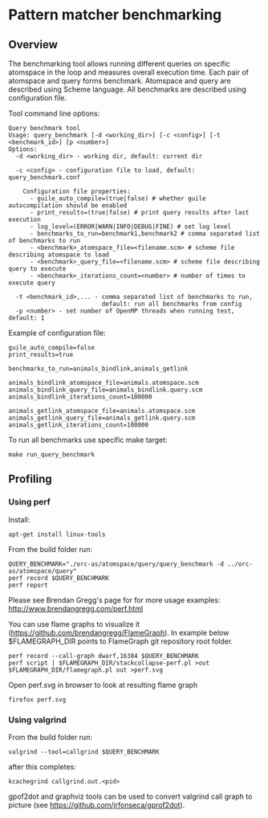 # Pattern matcher benchmarking #

## Overview ##

The benchmarking tool allows running different queries on specific atomspace in
the loop and measures overall execution time. Each pair of atomspace
and query forms benchmark. Atomspace and query are described using Scheme
language. All benchmarks are described using configuration file.

Tool command line options:

```
Query benchmark tool
Usage: query_benchmark [-d <working_dir>] [-c <config>] [-t <benchmark_id>] [p <number>]
Options:
  -d <working_dir> - working dir, default: current dir

  -c <config> - configuration file to load, default: query_benchmark.conf

    Configuration file properties:
      - guile_auto_compile=(true|false) # whether guile autocompilation should be enabled
      - print_results=(true|false) # print query results after last execution
      - log_level=(ERROR|WARN|INFO|DEBUG|FINE) # set log level
      - benchmarks_to_run=benchmark1,benchmark2 # comma separated list of benchmarks to run
      - <benchmark>_atomspace_file=<filename.scm> # scheme file describing atomspace to load
      - <benchmark>_query_file=<filename.scm> # scheme file describing query to execute
      - <benchmark>_iterations_count=<number> # number of times to execute query

  -t <benchmark_id>,... - comma separated list of benchmarks to run,
                          default: run all benchmarks from config
  -p <number> - set number of OpenMP threads when running test, default: 1
```

Example of configuration file:
```
guile_auto_compile=false
print_results=true

benchmarks_to_run=animals_bindlink,animals_getlink

animals_bindlink_atomspace_file=animals.atomspace.scm
animals_bindlink_query_file=animals_bindlink.query.scm
animals_bindlink_iterations_count=100000

animals_getlink_atomspace_file=animals.atomspace.scm
animals_getlink_query_file=animals_getlink.query.scm
animals_getlink_iterations_count=100000
```

To run all benchmarks use specific make target:
```
make run_query_benchmark
```

## Profiling ##

### Using perf ###
Install:
```
apt-get install linux-tools
```

From the build folder run:
```
QUERY_BENCHMARK="./orc-as/atomspace/query/query_benchmark -d ../orc-as/atomspace/query"
perf record $QUERY_BENCHMARK
perf report
```
Please see Brendan Gregg's page for for more usage examples:
http://www.brendangregg.com/perf.html

You can use flame graphs to visualize it
(https://github.com/brendangregg/FlameGraph). In example below $FLAMEGRAPH_DIR
points to FlameGraph git repository root folder.
```
perf record --call-graph dwarf,16384 $QUERY_BENCHMARK
perf script | $FLAMEGRAPH_DIR/stackcollapse-perf.pl >out
$FLAMEGRAPH_DIR/flamegraph.pl out >perf.svg
```
Open perf.svg in browser to look at resulting flame graph
```
firefox perf.svg
```

### Using valgrind ###

From the build folder run:
```
valgrind --tool=callgrind $QUERY_BENCHMARK
```
after this completes:
```
kcachegrind callgrind.out.<pid>
```
gpof2dot and graphviz tools can be used to convert valgrind call graph to
picture (see https://github.com/jrfonseca/gprof2dot).
